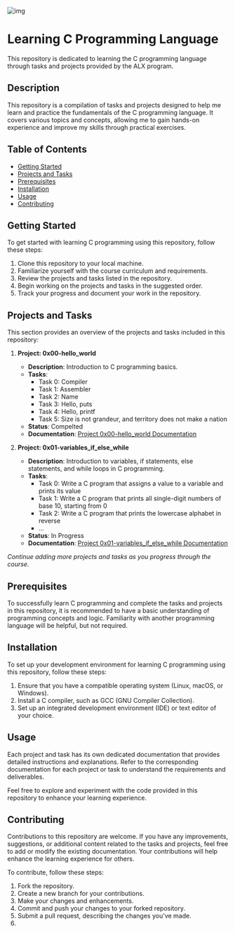 ![img](https://www.thesouthafrican.com/wp-content/uploads/2022/12/ALX-800x529.jpg)

# Learning C Programming Language

This repository is dedicated to learning the C programming language through tasks and projects provided by the ALX program.

## Description

This repository is a compilation of tasks and projects designed to help me learn and practice the fundamentals of the C programming language. It covers various topics and concepts, allowing me to gain hands-on experience and improve my skills through practical exercises.

## Table of Contents

- [Getting Started](#getting-started)
- [Projects and Tasks](#projects-and-tasks)
- [Prerequisites](#prerequisites)
- [Installation](#installation)
- [Usage](#usage)
- [Contributing](#contributing)

## Getting Started

To get started with learning C programming using this repository, follow these steps:

1. Clone this repository to your local machine.
2. Familiarize yourself with the course curriculum and requirements.
3. Review the projects and tasks listed in the repository.
4. Begin working on the projects and tasks in the suggested order.
5. Track your progress and document your work in the repository.

## Projects and Tasks

This section provides an overview of the projects and tasks included in this repository:

1. **Project: 0x00-hello_world**
   - **Description**: Introduction to C programming basics.
   - **Tasks**:
     - Task 0: Compiler
     - Task 1: Assembler
     - Task 2: Name
     - Task 3: Hello, puts
     - Task 4: Hello, printf
     - Task 5: Size is not grandeur, and territory does not make a nation
   - **Status**: Compelted
   - **Documentation**: [Project 0x00-hello_world Documentation](0x00-hello_world/README.md)

2. **Project: 0x01-variables_if_else_while**
   - **Description**: Introduction to variables, if statements, else statements, and while loops in C programming.
   - **Tasks**:
     - Task 0: Write a C program that assigns a value to a variable and prints its value
     - Task 1: Write a C program that prints all single-digit numbers of base 10, starting from 0
     - Task 2: Write a C program that prints the lowercase alphabet in reverse
     - ...
   - **Status**: In Progress
   - **Documentation**: [Project 0x01-variables_if_else_while Documentation](0x01-variables_if_else_while/README.md)

_Continue adding more projects and tasks as you progress through the course._

## Prerequisites

To successfully learn C programming and complete the tasks and projects in this repository, it is recommended to have a basic understanding of programming concepts and logic. Familiarity with another programming language will be helpful, but not required.

## Installation

To set up your development environment for learning C programming using this repository, follow these steps:

1. Ensure that you have a compatible operating system (Linux, macOS, or Windows).
2. Install a C compiler, such as GCC (GNU Compiler Collection).
3. Set up an integrated development environment (IDE) or text editor of your choice.

## Usage

Each project and task has its own dedicated documentation that provides detailed instructions and explanations. Refer to the corresponding documentation for each project or task to understand the requirements and deliverables.

Feel free to explore and experiment with the code provided in this repository to enhance your learning experience.

## Contributing

Contributions to this repository are welcome. If you have any improvements, suggestions, or additional content related to the tasks and projects, feel free to add or modify the existing documentation. Your contributions will help enhance the learning experience for others.

To contribute, follow these steps:

1. Fork the repository.
2. Create a new branch for your contributions.
3. Make your changes and enhancements.
4. Commit and push your changes to your forked repository.
5. Submit a pull request, describing the changes you've made.
6. 
